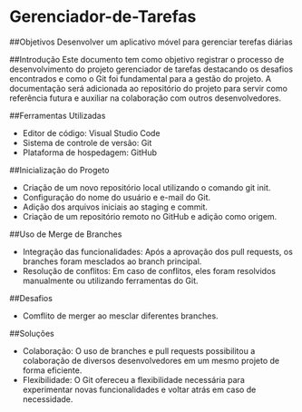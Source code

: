 # Gerenciador-de-Tarefas


##Objetivos
 Desenvolver um aplicativo móvel para gerenciar terefas diárias

##Introdução
 Este documento tem como objetivo registrar o processo de desenvolvimento do projeto gerenciador de tarefas destacando os desafios encontrados e como o Git foi fundamental para a gestão do projeto. A documentação será adicionada ao repositório do projeto para servir como referência futura e auxiliar na colaboração com outros desenvolvedores.

 ##Ferramentas Utilizadas
- Editor de código: Visual Studio Code
- Sistema de controle de versão: Git
- Plataforma de hospedagem: GitHub

##Inicialização do Progeto
- Criação de um novo repositório local utilizando o comando git init.
- Configuração do nome do usuário e e-mail do Git.
- Adição dos arquivos iniciais ao staging e commit.
- Criação de um repositório remoto no GitHub e adição como origem.

##Uso de Merge de Branches
- Integração das funcionalidades: Após a aprovação dos pull requests, os branches foram mesclados ao branch principal.
- Resolução de conflitos: Em caso de conflitos, eles foram resolvidos manualmente ou utilizando ferramentas do Git.

##Desafios 
- Comflito de merger ao mesclar diferentes branches.

##Soluções
- Colaboração: O uso de branches e pull requests possibilitou a colaboração de diversos desenvolvedores em um mesmo projeto de forma eficiente.
- Flexibilidade: O Git ofereceu a flexibilidade necessária para experimentar novas funcionalidades e voltar atrás em caso de necessidade.
